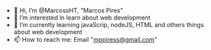 - 👋 Hi, I’m @MarcossHT, "Marcos Pires"
- 👀 I’m interested in learn about web development
- 🌱 I’m currently learning javaScrip, nodeJS, HTML and others things about web development
- 📫 How to reach me: Email "mppiress@gmail.com"

<!---
MarcossHT/MarcossHT is a ✨ special ✨ repository because its `README.md` (this file) appears on your GitHub profile.
You can click the Preview link to take a look at your changes.
--->
